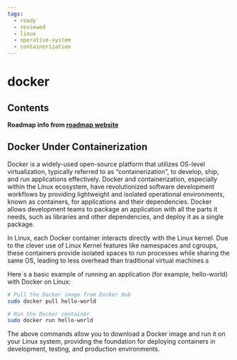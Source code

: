 ```yaml
---
tags:
  - ready
  - reviewed
  - linux
  - operative-system
  - containerization
---
```


# docker

## Contents

__Roadmap info from [roadmap website](https://roadmap.sh/linux/containerization/docker)__

## Docker Under Containerization

Docker is a widely-used open-source platform that utilizes OS-level virtualization, typically referred to as “containerization”, to develop, ship, and run applications effectively. Docker and containerization, especially within the Linux ecosystem, have revolutionized software development workflows by providing lightweight and isolated operational environments, known as containers, for applications and their dependencies. Docker allows development teams to package an application with all the parts it needs, such as libraries and other dependencies, and deploy it as a single package.

In Linux, each Docker container interacts directly with the Linux kernel. Due to the clever use of Linux Kernel features like namespaces and cgroups, these containers provide isolated spaces to run processes while sharing the same OS, leading to less overhead than traditional virtual machines.s

Here`s a basic example of running an application (for example, hello-world) with Docker on Linux:

```bash
# Pull the Docker image from Docker Hub
sudo docker pull hello-world

# Run the Docker container
sudo docker run hello-world

```

The above commands allow you to download a Docker image and run it on your Linux system, providing the foundation for deploying containers in development, testing, and production environments.
